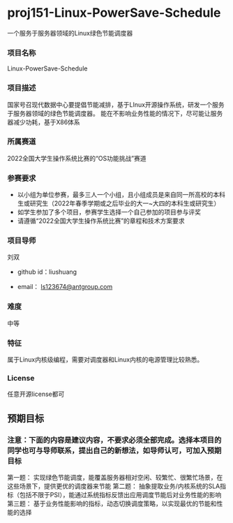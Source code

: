 # proj151-Linux-PowerSave-Schedule
一个服务于服务器领域的Linux绿色节能调度器

### 项目名称
Linux-PowerSave-Schedule


### 项目描述

国家号召现代数据中心要提倡节能减排，基于LInux开源操作系统，研发一个服务于服务器领域的绿色节能调度器。
能在不影响业务性能的情况下，尽可能让服务器减少功耗，基于X86体系


### 所属赛道

2022全国大学生操作系统比赛的“OS功能挑战”赛道



### 参赛要求

- 以小组为单位参赛，最多三人一个小组，且小组成员是来自同一所高校的本科生或研究生（2022年春季学期或之后毕业的大一~大四的本科生或研究生）
- 如学生参加了多个项目，参赛学生选择一个自己参加的项目参与评奖
- 请遵循“2022全国大学生操作系统比赛”的章程和技术方案要求



### 项目导师

刘双

- github id：liushuang

- email： ls123674@antgroup.com



### 难度

中等



### 特征

属于Linux内核级编程，需要对调度器和Linux内核的电源管理比较熟悉。




### License

任意开源license都可



## 预期目标

### 注意：下面的内容是建议内容，不要求必须全部完成。选择本项目的同学也可与导师联系，提出自己的新想法，如导师认可，可加入预期目标

第一题：
实现绿色节能调度，能覆盖服务器相对空闲、较繁忙、很繁忙场景，在这些场景下，提供更优的调度器来节能
第二题：
抽象提取业务/内核系统的SLA指标（包括不限于PSI），能通过系统指标反馈出应用调度节能后对业务性能的影响
第三题：
基于业务性能影响的指标，动态切换调度策略，以实现最优的节能和性能的选择
